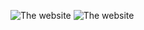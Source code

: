  ![The website](https://lh3.googleusercontent.com/keep-bbsk/AP6BvTSDPyIe2AbznW9z9YsnBQVZAsDTHHBLWFlBRUt7DbB-rTEFScRGAX-X_Zp3qeuep6kEz9IWJODt_MQ9XQ_UjxXttYfTaqhkEk7pzLi1oCKEA48=s200)
 ![The website](https://i.imgur.com/N0UCTIe.png)
 
